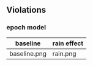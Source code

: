 ## Violations
### epoch model
| baseline  | rain effect |
| ------------- | ------------- |
| baseline.png  | rain.png  |
